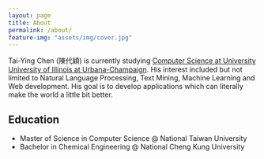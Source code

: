 ```yaml
---
layout: page
title: About
permalink: /about/
feature-img: "assets/img/cover.jpg"
---
```


Tai-Ying Chen (陳代穎) is currently studying [Computer Science at University University of Illinois at Urbana-Champaign](https://cs.illinois.edu/).
His interest included but not limited to Natural Language Processing, Text Mining, Machine Learning and Web development.
His goal is to develop applications which can literally make the world a little bit better.

## Education

- Master of Science in Computer Science @ National Taiwan University
- Bachelor in Chemical Engineering @ National Cheng Kung University
